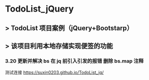 # TodoList_jQuery

## > TodoList 项目案例（jQuery+Bootstarp）
## > 该项目利用本地存储实现便签的功能

### 3.20 更新并解决 bs 在 jq 前引入引发的报错 删除 bs.map 注释

测试连接 https://suxin0203.github.io/TodoList_jq/
